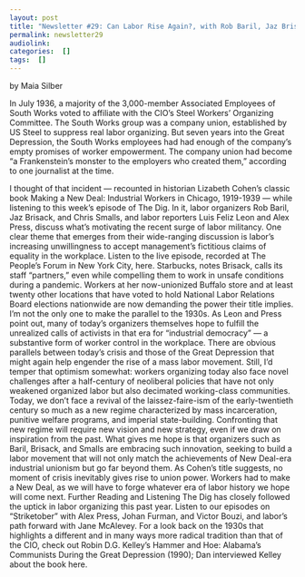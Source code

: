 ```yaml
---
layout: post
title: "Newsletter #29: Can Labor Rise Again?, with Rob Baril, Jaz Brisack, Luis Feliz Leon, Alex Press, and Chris Smalls"
permalink: newsletter29
audiolink: 
categories:  []
tags:  []
---
```


by Maia Silber

In July 1936, a majority of the 3,000-member Associated Employees of South Works voted to affiliate with the CIO’s Steel Workers’ Organizing Committee. The South Works group was a company union, established by US Steel to suppress real labor organizing. But seven years into the Great Depression, the South Works employees had had enough of the company’s empty promises of worker empowerment. The company union had become “a Frankenstein’s monster to the employers who created them,” according to one journalist at the time.

I thought of that incident — recounted in historian Lizabeth Cohen’s classic book Making a New Deal: Industrial Workers in Chicago, 1919-1939 — while listening to this week’s episode of The Dig. In it, labor organizers Rob Baril, Jaz Brisack, and Chris Smalls, and labor reporters Luis Feliz Leon and Alex Press, discuss what’s motivating the recent surge of labor militancy. One clear theme that emerges from their wide-ranging discussion is labor’s increasing unwillingness to accept management’s fictitious claims of equality in the workplace.
Listen to the live episode, recorded at The People’s Forum in New York City, here.
Starbucks, notes Brisack, calls its staff “partners,” even while compelling them to work in unsafe conditions during a pandemic. Workers at her now-unionized Buffalo store and at least twenty other locations that have voted to hold National Labor Relations Board elections nationwide are now demanding the power their title implies.
I’m not the only one to make the parallel to the 1930s. As Leon and Press point out, many of today’s organizers themselves hope to fulfill the unrealized calls of activists in that era for “industrial democracy” — a substantive form of worker control in the workplace. There are obvious parallels between today’s crisis and those of the Great Depression that might again help engender the rise of a mass labor movement.
Still, I’d temper that optimism somewhat: workers organizing today also face novel challenges after a half-century of neoliberal policies that have not only weakened organized labor but also decimated working-class communities.
Today, we don’t face a revival of the laissez-faire-ism of the early-twentieth century so much as a new regime characterized by mass incarceration, punitive welfare programs, and imperial state-building. Confronting that new regime will require new vision and new strategy, even if we draw on inspiration from the past. What gives me hope is that organizers such as Baril, Brisack, and Smalls are embracing such innovation, seeking to build a labor movement that will not only match the achievements of New Deal-era industrial unionism but go far beyond them.
As Cohen’s title suggests, no moment of crisis inevitably gives rise to union power. Workers had to make a New Deal, as we will have to forge whatever era of labor history we hope will come next.
Further Reading and Listening
The Dig has closely followed the uptick in labor organizing this past year. Listen to our episodes on “Striketober” with Alex Press, Johan Furman, and Victor Bouzi, and labor’s path forward with Jane McAlevey. For a look back on the 1930s that highlights a different and in many ways more radical tradition than that of the CIO, check out Robin D.G. Kelley’s Hammer and Hoe: Alabama’s Communists During the Great Depression (1990); Dan interviewed Kelley about the book here.